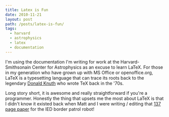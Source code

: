 ```yaml
---
title: Latex is Fun
date: 2010-11-21
layout: post
path: /posts/latex-is-fun/
tags: 
  - harvard
  - astrophysics
  - latex
  - documentation
---
```



I'm using the documentation I'm writing for work at the Harvard-Smithsonain Center for Astrophysics as an excuse to learn LaTeX. For those in my generation who have grown up with MS Office or openoffice.org, LaTeX is a typesetting language that can trace its roots back to the legendary [Donald Knuth](http://en.wikipedia.org/wiki/Donald_Knuth) who wrote TeX back in the '70s.

Long story short, it is awesome and really straightforward if you're a programmer. Honestly the thing that upsets me the most about LaTeX is that I didn't know it existed back when Matt and I were writing / editing that [137 page paper](/misc/IED_tech_report_final.pdf) for the IED border patrol robot!
